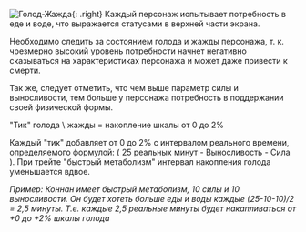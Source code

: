 ![Голод-Жажда](https://snag.gy/N1xgK6.jpg){: .right} Каждый персонаж испытывает потребность в еде и воде, что выражается статусами в верхней части экрана.

Необходимо следить за состоянием голода и жажды персонажа, т. к. чрезмерно высокий уровень потребности начнет негативно сказываться на характеристиках персонажа и может даже привести к смерти.

Так же, следует отметить, что чем выше параметр силы и выносливости, тем больше у персонажа потребность в поддержании своей физической формы.

"Тик" голода \ жажды = накопление шкалы от 0 до 2%

Каждый "тик" добавляет от 0 до 2% с интервалом реального времени, определяемого формулой: ( 25 реальных минут - Выносливость - Сила ). При трейте "быстрый метаболизм" интервал накопления голода уменьшается вдвое. 

*Пример: Коннан имеет быстрый метаболизм, 10 силы и 10 выносливости. Он будет хотеть больше еды и воды каждые (25-10-10)/2 = 2,5 минуты. Т.е. каждые 2,5 реальные минуты будет накапливаться от +0 до +2% шкалы голода*

